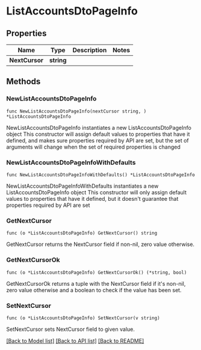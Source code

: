 # ListAccountsDtoPageInfo

## Properties

Name | Type | Description | Notes
------------ | ------------- | ------------- | -------------
**NextCursor** | **string** |  | 

## Methods

### NewListAccountsDtoPageInfo

`func NewListAccountsDtoPageInfo(nextCursor string, ) *ListAccountsDtoPageInfo`

NewListAccountsDtoPageInfo instantiates a new ListAccountsDtoPageInfo object
This constructor will assign default values to properties that have it defined,
and makes sure properties required by API are set, but the set of arguments
will change when the set of required properties is changed

### NewListAccountsDtoPageInfoWithDefaults

`func NewListAccountsDtoPageInfoWithDefaults() *ListAccountsDtoPageInfo`

NewListAccountsDtoPageInfoWithDefaults instantiates a new ListAccountsDtoPageInfo object
This constructor will only assign default values to properties that have it defined,
but it doesn't guarantee that properties required by API are set

### GetNextCursor

`func (o *ListAccountsDtoPageInfo) GetNextCursor() string`

GetNextCursor returns the NextCursor field if non-nil, zero value otherwise.

### GetNextCursorOk

`func (o *ListAccountsDtoPageInfo) GetNextCursorOk() (*string, bool)`

GetNextCursorOk returns a tuple with the NextCursor field if it's non-nil, zero value otherwise
and a boolean to check if the value has been set.

### SetNextCursor

`func (o *ListAccountsDtoPageInfo) SetNextCursor(v string)`

SetNextCursor sets NextCursor field to given value.



[[Back to Model list]](../README.md#documentation-for-models) [[Back to API list]](../README.md#documentation-for-api-endpoints) [[Back to README]](../README.md)



